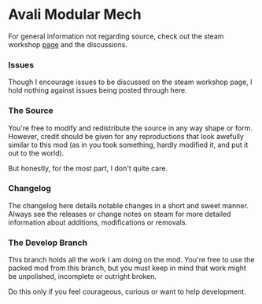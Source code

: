 # Avali Modular Mech

For general information not regarding source, check out the steam workshop [page](http://steamcommunity.com/sharedfiles/filedetails/?id=950340366) and the discussions.

### Issues

Though I encourage issues to be discussed on the steam workshop page, I hold nothing against issues being posted through here.

### The Source

You're free to modify and redistribute the source in any way shape or form. However, credit should be given for any reproductions that look awefully similar to this mod (as in you took something, hardly modified it, and put it out to the world).

But honestly, for the most part, I don't quite care.

### Changelog

The changelog here details notable changes in a short and sweet manner. Always see the releases or change notes on steam for more detailed information about additions, modifications or removals.

### The Develop Branch

This branch holds all the work I am doing on the mod. You're free to use the packed mod from this branch, but you must keep in mind that work might be unpolished, incomplete or outright broken. 

Do this only if you feel courageous, curious or want to help development. 

